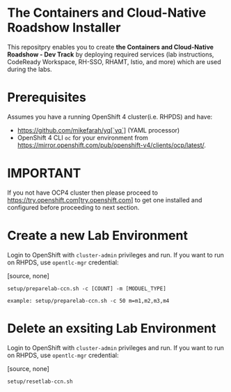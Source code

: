 The Containers and Cloud-Native Roadshow Installer
===

This repositpry enables you to create **the Containers and Cloud-Native Roadshow - Dev Track**
by deploying required services (lab instructions, CodeReady Workspace, RH-SSO, RHAMT, Istio, and more) which are used during the labs.

Prerequisites
===

Assumes you have a running OpenShift 4 cluster(i.e. RHPDS) and have:

- https://github.com/mikefarah/yq[`yq`] (YAML processor)
- OpenShift 4 CLI `oc` for your environment from https://mirror.openshift.com/pub/openshift-v4/clients/ocp/latest/.

IMPORTANT
=====

If you not have OCP4 cluster then please proceed to https://try.openshift.com[try.openshift.com] to get one 
installed and configured before proceeding to next section.

Create a new Lab Environment
===

Login to OpenShift with `cluster-admin` privileges and run. If you want to run on RHPDS, use `opentlc-mgr` credential:

[source, none]
```
setup/preparelab-ccn.sh -c [COUNT] -m [MODUEL_TYPE]

example: setup/preparelab-ccn.sh -c 50 m=m1,m2,m3,m4
```

Delete an exsiting Lab Environment
===

Login to OpenShift with `cluster-admin` privileges and run. If you want to run on RHPDS, use `opentlc-mgr` credential:

[source, none]
```
setup/resetlab-ccn.sh
```